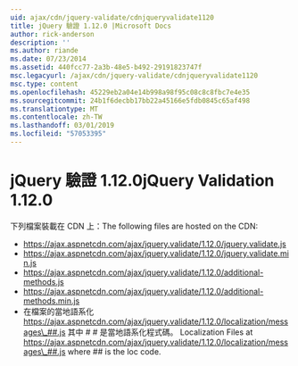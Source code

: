 ```yaml
---
uid: ajax/cdn/jquery-validate/cdnjqueryvalidate1120
title: jQuery 驗證 1.12.0 |Microsoft Docs
author: rick-anderson
description: ''
ms.author: riande
ms.date: 07/23/2014
ms.assetid: 440fcc77-2a3b-48e5-b492-29191823747f
msc.legacyurl: /ajax/cdn/jquery-validate/cdnjqueryvalidate1120
msc.type: content
ms.openlocfilehash: 45229eb2a04e14b998a98f95c08c8c8fbc7e4e35
ms.sourcegitcommit: 24b1f6decbb17bb22a45166e5fdb0845c65af498
ms.translationtype: MT
ms.contentlocale: zh-TW
ms.lasthandoff: 03/01/2019
ms.locfileid: "57053395"
---
```

<a name="jquery-validation-1120"></a><span data-ttu-id="e0c84-102">jQuery 驗證 1.12.0</span><span class="sxs-lookup"><span data-stu-id="e0c84-102">jQuery Validation 1.12.0</span></span>
====================
<span data-ttu-id="e0c84-103">下列檔案裝載在 CDN 上：</span><span class="sxs-lookup"><span data-stu-id="e0c84-103">The following files are hosted on the CDN:</span></span>

- https://ajax.aspnetcdn.com/ajax/jquery.validate/1.12.0/jquery.validate.js
- https://ajax.aspnetcdn.com/ajax/jquery.validate/1.12.0/jquery.validate.min.js
- https://ajax.aspnetcdn.com/ajax/jquery.validate/1.12.0/additional-methods.js
- https://ajax.aspnetcdn.com/ajax/jquery.validate/1.12.0/additional-methods.min.js
- <span data-ttu-id="e0c84-104">在檔案的當地語系化 https://ajax.aspnetcdn.com/ajax/jquery.validate/1.12.0/localization/messages\_##.js 其中 # # 是當地語系化程式碼。 </span><span class="sxs-lookup"><span data-stu-id="e0c84-104">Localization Files at https://ajax.aspnetcdn.com/ajax/jquery.validate/1.12.0/localization/messages\_##.js where ## is the loc code.</span></span>
